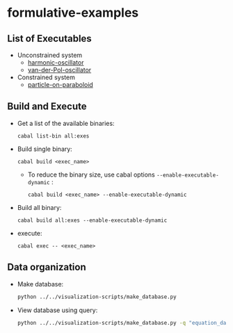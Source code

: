 # formulative-examples

## List of Executables

- Unconstrained system
  - [harmonic-oscillator](equations/harmonic-oscillator/)
  - [van-der-Pol-oscillator](equations/van-der-Pol-oscillator/)
- Constrained system
  - [particle-on-paraboloid](equations/particle-on-paraboloid/)

## Build and Execute

- Get a list of the available binaries:

  ```
  cabal list-bin all:exes
  ```

- Build single binary:

  ```
  cabal build <exec_name>
  ```

  - To reduce the binary size, use cabal options `--enable-executable-dynamic` :

    ```
    cabal build <exec_name> --enable-executable-dynamic
    ```

- Build all binary:

  ```
  cabal build all:exes --enable-executable-dynamic
  ```

- execute:

  ```
  cabal exec -- <exec_name>
  ```

## Data organization

- Make database:

  ```sh
  python ../../visualization-scripts/make_database.py
  ```

- View database using query:

  ```sh
  python ../../visualization-scripts/make_database.py -q "equation_dampingRatio >= 0.5" -H equation_dampingRatio -S equation_dampingRatio --appendFileName "position.svg"
  ```
